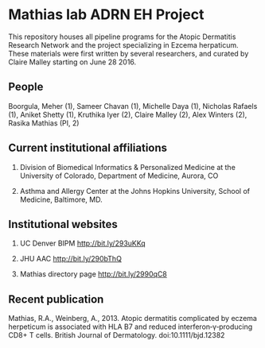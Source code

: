 # Mathias lab ADRN EH Project

This repository houses all pipeline programs for the Atopic Dermatitis Research Network and the project specializing in Ezcema herpaticum. These materials were first written by several researchers, and curated by Claire Malley starting on June 28 2016.

## People

Boorgula, Meher (1), Sameer Chavan (1), Michelle Daya (1), Nicholas Rafaels (1), Aniket Shetty (1), Kruthika Iyer (2), Claire Malley (2), Alex Winters (2), Rasika Mathias (PI, 2)

## Current institutional affiliations

1. Division of Biomedical Informatics & Personalized Medicine at the University of Colorado, Department of Medicine, Aurora, CO

2. Asthma and Allergy Center at the Johns Hopkins University, School of Medicine, Baltimore, MD.

## Institutional websites

1. UC Denver BIPM http://bit.ly/293uKKq

2. JHU AAC http://bit.ly/290bThQ

3. Mathias directory page http://bit.ly/2990qC8

## Recent publication

Mathias, R.A., Weinberg, A., 2013. Atopic dermatitis complicated by eczema herpeticum is associated with HLA B7 and reduced interferon‐γ‐producing CD8+ T cells. British Journal of Dermatology. doi:10.1111/bjd.12382
